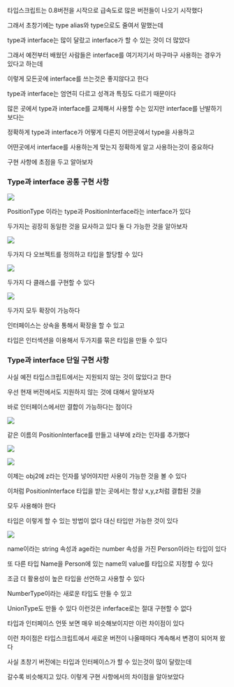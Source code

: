 타입스크립트는 0.8버전을 시작으로 급속도로 많은 버전들이 나오기 시작했다

그래서 초창기에는 type alias와 type으로도 줄여서 말했는데

type과 interface는 많이 달랐고 interface가 할 수 있는 것이 더 많았다

그래서 예전부터 배웠던 사람들은 interface를 여기저기서 마구마구 사용하는 경우가 있다고 하는데

이렇게 모든곳에 interface를 쓰는것은 좋지않다고 한다

type과 interface는 엄연히 다르고 성격과 특징도 다르기 때문이다

많은 곳에서 type과 interface를 교체해서 사용할 수는 있지만 interface를 난발하기 보다는

정확하게 type과 interface가 어떻게 다른지 어떤곳에서 type을 사용하고

어떤곳에서 interface를 사용하는게 맞는지 정확하게 알고 사용하는것이 중요하다

구현 사항에 초점을 두고 알아보자

### Type과 interface 공통 구현 사항

![](https://images.velog.io/images/feelslikemmmm/post/da1bdf51-c685-4b74-b52f-29ae459f506e/%E1%84%89%E1%85%B3%E1%84%8F%E1%85%B3%E1%84%85%E1%85%B5%E1%86%AB%E1%84%89%E1%85%A3%E1%86%BA%202021-05-30%20%E1%84%8B%E1%85%A9%E1%84%92%E1%85%AE%2012.39.23.png)

PositionType 이라는 type과 PositionInterface라는 interface가 있다

두가지는 굉장히 동일한 것을 묘사하고 있다 둘 다 가능한 것을 알아보자

![](https://images.velog.io/images/feelslikemmmm/post/108f13f3-4ef2-4ae8-a5a1-a0c441129315/%E1%84%89%E1%85%B3%E1%84%8F%E1%85%B3%E1%84%85%E1%85%B5%E1%86%AB%E1%84%89%E1%85%A3%E1%86%BA%202021-05-30%20%E1%84%8B%E1%85%A9%E1%84%92%E1%85%AE%2012.40.42.png)

두가지 다 오브젝트를 정의하고 타입을 할당할 수 있다

![](https://images.velog.io/images/feelslikemmmm/post/5077a06b-8cea-49a7-aac8-a68fea6f50f1/%E1%84%89%E1%85%B3%E1%84%8F%E1%85%B3%E1%84%85%E1%85%B5%E1%86%AB%E1%84%89%E1%85%A3%E1%86%BA%202021-05-30%20%E1%84%8B%E1%85%A9%E1%84%92%E1%85%AE%2012.41.56.png)

두가지 다 클래스를 구현할 수 있다

![](https://images.velog.io/images/feelslikemmmm/post/5c655023-895e-47bc-a4cf-50c00968da06/%E1%84%89%E1%85%B3%E1%84%8F%E1%85%B3%E1%84%85%E1%85%B5%E1%86%AB%E1%84%89%E1%85%A3%E1%86%BA%202021-05-30%20%E1%84%8B%E1%85%A9%E1%84%92%E1%85%AE%2012.43.14.png)

두가지 모두 확장이 가능하다

인터페이스는 상속을 통해서 확장을 할 수 있고

타입은 인터섹션을 이용해서 두가지를 묶은 타입을 만들 수 있다

### Type과 interface 단일 구현 사항

사실 예전 타입스크립트에서는 지원되지 않는 것이 많았다고 한다

우선 현재 버전에서도 지원하지 않는 것에 대해서 알아보자

바로 인터페이스에서만 결합이 가능하다는 점이다

![](https://images.velog.io/images/feelslikemmmm/post/87ccf1fe-3566-4a7f-b790-ecee7a2d4807/%E1%84%89%E1%85%B3%E1%84%8F%E1%85%B3%E1%84%85%E1%85%B5%E1%86%AB%E1%84%89%E1%85%A3%E1%86%BA%202021-05-30%20%E1%84%8B%E1%85%A9%E1%84%92%E1%85%AE%2012.48.05.png)

같은 이름의 PositionInterface를 만들고 내부에 z라는 인자를 추가했다

![](https://images.velog.io/images/feelslikemmmm/post/9b006c23-5ad6-458f-9e8c-406900085c4c/%E1%84%89%E1%85%B3%E1%84%8F%E1%85%B3%E1%84%85%E1%85%B5%E1%86%AB%E1%84%89%E1%85%A3%E1%86%BA%202021-05-30%20%E1%84%8B%E1%85%A9%E1%84%92%E1%85%AE%2012.48.40.png)

![](https://images.velog.io/images/feelslikemmmm/post/09b96833-fd95-4a11-9e9e-5102b6d5e6f7/%E1%84%89%E1%85%B3%E1%84%8F%E1%85%B3%E1%84%85%E1%85%B5%E1%86%AB%E1%84%89%E1%85%A3%E1%86%BA%202021-05-30%20%E1%84%8B%E1%85%A9%E1%84%92%E1%85%AE%2012.48.56.png)

이제는 obj2에 z라는 인자를 넣어야지만 사용이 가능한 것을 볼 수 있다

이처럼 PositionInterface 타입을 받는 곳에서는 항상 x,y,z처럼 결합된 것을

모두 사용해야 한다

타입은 이렇게 할 수 있는 방법이 없다 대신 타입만 가능한 것이 있다

![](https://images.velog.io/images/feelslikemmmm/post/fc888ac2-3540-4ddd-9fd4-359cac48a3b6/%E1%84%89%E1%85%B3%E1%84%8F%E1%85%B3%E1%84%85%E1%85%B5%E1%86%AB%E1%84%89%E1%85%A3%E1%86%BA%202021-05-30%20%E1%84%8B%E1%85%A9%E1%84%92%E1%85%AE%2012.52.19.png)

name이라는 string 속성과 age라는 number 속성을 가진 Person이라는 타입이 있다

또 다른 타입 Name을 Person에 있는 name의 value를 타입으로 지정할 수 있다

조금 더 활용성이 높은 타입을 선언하고 사용할 수 있다

NumberType이라는 새로운 타입도 만들 수 있고

UnionType도 만들 수 있다 이런것은 inferface로는 절대 구현할 수 없다

타입과 인터페이스 언뜻 보면 매우 비슷해보이지만 이런 차이점이 있다

이런 차이점은 타입스크립트에서 새로운 버전이 나올때마다 계속해서 변경이 되어져 왔다

사실 초창기 버전에는 타입과 인터페이스가 할 수 있는것이 많이 달랐는데

갈수록 비슷해지고 있다. 이렇게 구현 사항에서의 차이점을 알아보았다
